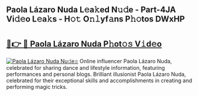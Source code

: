## Paola Lázaro Nuda L𝚎a𝚔ed N𝚞𝚍e - Part-4JA Vi𝚍𝚎o L𝚎a𝚔s - H𝚘𝚝 O𝚗𝚕yf𝚊ns P𝚑𝚘tos DWxHP

# <h2><a href="http://kfdtkm.oniu.top/?m=Paola+L%c3%a1zaro+Nuda">🔗👉 🔴 Paola Lázaro Nuda P𝚑ot𝚘𝚜 V𝚒d𝚎o</a></h2>

[![Paola Lázaro Nuda Nu𝚍e𝚜](https://i.imgur.com/0qMVB7G.gif)](http://kfdtkm.oniu.top/?m=Paola+L%c3%a1zaro+Nuda)
Online influencer Paola Lázaro Nuda, celebrated for sharing dance and lifestyle information, featuring performances and personal blogs. Brilliant illusionist Paola Lázaro Nuda, celebrated for their exceptional skills and accomplishments in creating and performing magic tricks.  

